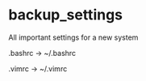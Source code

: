 # backup_settings
All important settings for a new system

.bashrc
-> ~/.bashrc

.vimrc
-> ~/.vimrc
